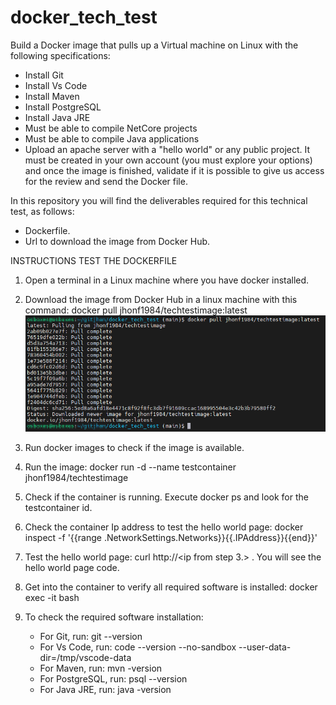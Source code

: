 # docker_tech_test
Build a Docker image that pulls up a Virtual machine on Linux with the following specifications:
- Install Git
- Install Vs Code
- Install Maven
- Install PostgreSQL
- Install Java JRE
- Must be able to compile NetCore projects
- Must be able to compile Java applications
- Upload an apache server with a "hello world" or any public project.
It must be created in your own account (you must explore your options) and once the image is finished, validate if it is possible to give us access for the review and send the Docker file.

In this repository you will find the deliverables required for this technical test, as follows:
- Dockerfile.
- Url to download the image from Docker Hub.

INSTRUCTIONS TEST THE DOCKERFILE

1. Open a terminal in a Linux machine where you have docker installed.

2. Download the image from Docker Hub in a linux machine with this command: docker pull jhonf1984/techtestimage:latest
![My Image](images/02.png)

3. Run docker images to check if the image is available. 

4. Run the image: docker run -d --name testcontainer jhonf1984/techtestimage

5. Check if the container is running. Execute docker ps and look for the testcontainer id.

6. Check the container Ip address to test the hello world page: docker inspect -f '{{range .NetworkSettings.Networks}}{{.IPAddress}}{{end}}' <containerId>

7. Test the hello world page: curl http://<ip from step 3.> .  You will see the hello world page code.

8. Get into the container to verify all required software is installed: docker exec -it <containerId> bash

9. To check the required software installation:
    - For Git, run: git --version
    - For Vs Code, run: code --version --no-sandbox --user-data-dir=/tmp/vscode-data
    - For Maven, run: mvn -version
    - For PostgreSQL, run: psql --version
    - For Java JRE, run: java -version







